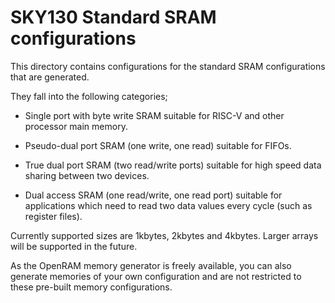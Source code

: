 # SKY130 Standard SRAM configurations

This directory contains configurations for the standard SRAM configurations
that are generated.

They fall into the following categories;

 * Single port with byte write SRAM suitable for RISC-V and other processor
   main memory.

 * Pseudo-dual port SRAM (one write, one read) suitable for FIFOs.

 * True dual port SRAM (two read/write ports) suitable for high speed data
   sharing between two devices.

 * Dual access SRAM (one read/write, one read port) suitable for applications
   which need to read two data values every cycle (such as register files).

Currently supported sizes are 1kbytes, 2kbytes and 4kbytes. Larger arrays will
be supported in the future.

As the OpenRAM memory generator is freely available, you can also generate
memories of your own configuration and are not restricted to these pre-built
memory configurations.
